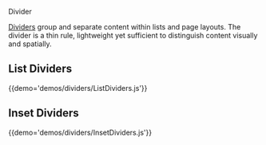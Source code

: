 Divider

[Dividers](https://material.google.com/components/dividers.html) group and separate content within lists and page layouts. The divider is a thin rule, lightweight yet sufficient to distinguish content visually and spatially.

## List Dividers

{{demo='demos/dividers/ListDividers.js'}}

## Inset Dividers

{{demo='demos/dividers/InsetDividers.js'}}
